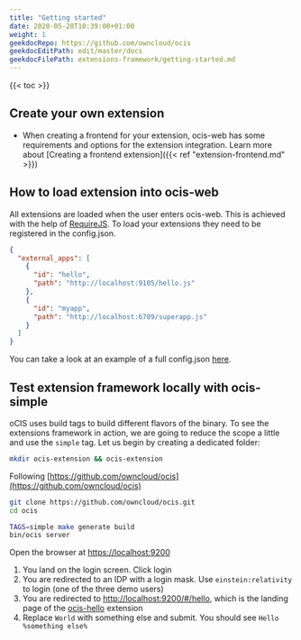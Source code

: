 ```yaml
---
title: "Getting started"
date: 2020-05-28T10:39:00+01:00
weight: 1
geekdocRepo: https://github.com/owncloud/ocis
geekdocEditPath: edit/master/docs
geekdocFilePath: extensions-framework/getting-started.md
---
```


{{< toc >}}

## Create your own extension
- When creating a frontend for your extension, ocis-web has some requirements and options for the extension integration. Learn more about [Creating a frontend extension]({{< ref "extension-frontend.md" >}})

## How to load extension into ocis-web
All extensions are loaded when the user enters ocis-web. This is achieved with the help of [RequireJS](https://requirejs.org/).
To load your extensions they need to be registered in the config.json.

```json
{
  "external_apps": [
    {
      "id": "hello",
      "path": "http://localhost:9105/hello.js"
    },
    {
      "id": "myapp",
      "path": "http://localhost:6789/superapp.js"
    }
  ]
}
```

You can take a look at an example of a full config.json [here](https://github.com/owncloud/phoenix/blob/master/config.json.sample-ocis).

## Test extension framework locally with ocis-simple
oCIS uses build tags to build different flavors of the binary. To see the extensions framework in action, we are going to reduce the scope a little and use the `simple` tag. Let us begin by creating a dedicated folder:

```sh
mkdir ocis-extension && ocis-extension
```

Following [https://github.com/owncloud/ocis](https://github.com/owncloud/ocis)

```sh
git clone https://github.com/owncloud/ocis.git
cd ocis

TAGS=simple make generate build
bin/ocis server
```

Open the browser at [https://localhost:9200](https://localhost:9200)

1. You land on the login screen. Click login
2. You are redirected to an IDP with a login mask. Use `einstein:relativity` to login (one of the three demo users)
3. You are redirected to [http://localhost:9200/#/hello](http://localhost:9200/#/hello), which is the landing page of the [ocis-hello](https://owncloud.github.io/extensions/ocis_hello/) extension
4. Replace `World` with something else and submit. You should see `Hello %something else%`
